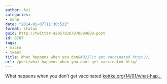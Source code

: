 ```yaml
---
author: Avi
categories:
- none
date: "2014-01-07T11:30:52Z"
format: status
guid: http://twitter-420578287078084608-post
id: 8707
tags:
- micro
- tweet
title: What happens when you don&#8217;t get vaccinated http://…
url: /post/what-happens-when-you-dont-get-vaccinated-http/
---
```

What happens when you don&#8217;t get vaccinated [kottke.org/14/01/what-hap…](http://kottke.org/14/01/what-happens-when-you-dont-get-vaccinated)